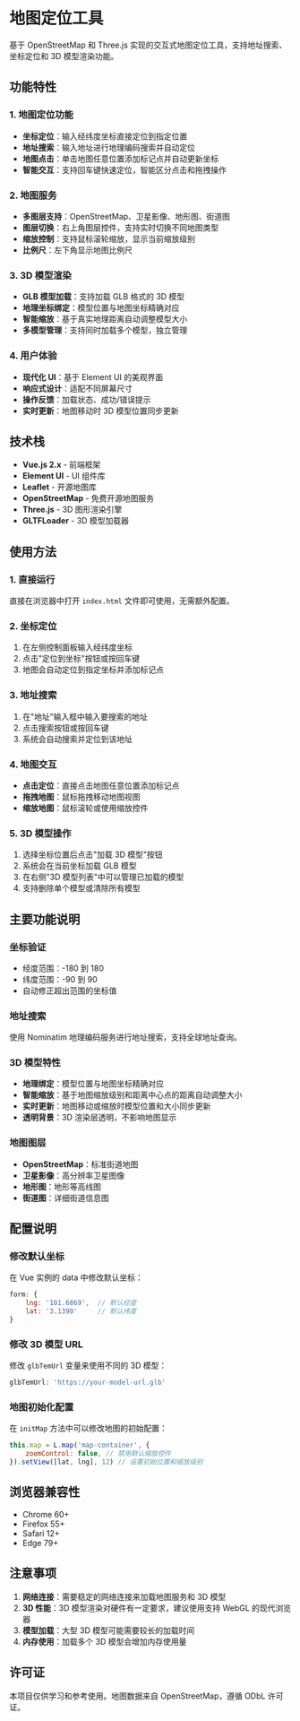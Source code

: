 # 地图定位工具

基于 OpenStreetMap 和 Three.js 实现的交互式地图定位工具，支持地址搜索、坐标定位和 3D 模型渲染功能。

## 功能特性

### 1. 地图定位功能

-   **坐标定位**：输入经纬度坐标直接定位到指定位置
-   **地址搜索**：输入地址进行地理编码搜索并自动定位
-   **地图点击**：单击地图任意位置添加标记点并自动更新坐标
-   **智能交互**：支持回车键快速定位，智能区分点击和拖拽操作

### 2. 地图服务

-   **多图层支持**：OpenStreetMap、卫星影像、地形图、街道图
-   **图层切换**：右上角图层控件，支持实时切换不同地图类型
-   **缩放控制**：支持鼠标滚轮缩放，显示当前缩放级别
-   **比例尺**：左下角显示地图比例尺

### 3. 3D 模型渲染

-   **GLB 模型加载**：支持加载 GLB 格式的 3D 模型
-   **地理坐标绑定**：模型位置与地图坐标精确对应
-   **智能缩放**：基于真实地理距离自动调整模型大小
-   **多模型管理**：支持同时加载多个模型，独立管理

### 4. 用户体验

-   **现代化 UI**：基于 Element UI 的美观界面
-   **响应式设计**：适配不同屏幕尺寸
-   **操作反馈**：加载状态、成功/错误提示
-   **实时更新**：地图移动时 3D 模型位置同步更新

## 技术栈

-   **Vue.js 2.x** - 前端框架
-   **Element UI** - UI 组件库
-   **Leaflet** - 开源地图库
-   **OpenStreetMap** - 免费开源地图服务
-   **Three.js** - 3D 图形渲染引擎
-   **GLTFLoader** - 3D 模型加载器

## 使用方法

### 1. 直接运行

直接在浏览器中打开 `index.html` 文件即可使用，无需额外配置。

### 2. 坐标定位

1. 在左侧控制面板输入经纬度坐标
2. 点击"定位到坐标"按钮或按回车键
3. 地图会自动定位到指定坐标并添加标记点

### 3. 地址搜索

1. 在"地址"输入框中输入要搜索的地址
2. 点击搜索按钮或按回车键
3. 系统会自动搜索并定位到该地址

### 4. 地图交互

-   **点击定位**：直接点击地图任意位置添加标记点
-   **拖拽地图**：鼠标拖拽移动地图视图
-   **缩放地图**：鼠标滚轮或使用缩放控件

### 5. 3D 模型操作

1. 选择坐标位置后点击"加载 3D 模型"按钮
2. 系统会在当前坐标加载 GLB 模型
3. 在右侧"3D 模型列表"中可以管理已加载的模型
4. 支持删除单个模型或清除所有模型

## 主要功能说明

### 坐标验证

-   经度范围：-180 到 180
-   纬度范围：-90 到 90
-   自动修正超出范围的坐标值

### 地址搜索

使用 Nominatim 地理编码服务进行地址搜索，支持全球地址查询。

### 3D 模型特性

-   **地理绑定**：模型位置与地图坐标精确对应
-   **智能缩放**：基于地图缩放级别和距离中心点的距离自动调整大小
-   **实时更新**：地图移动或缩放时模型位置和大小同步更新
-   **透明背景**：3D 渲染层透明，不影响地图显示

### 地图图层

-   **OpenStreetMap**：标准街道地图
-   **卫星影像**：高分辨率卫星图像
-   **地形图**：地形等高线图
-   **街道图**：详细街道信息图

## 配置说明

### 修改默认坐标

在 Vue 实例的 data 中修改默认坐标：

```javascript
form: {
    lng: '101.6869',  // 默认经度
    lat: '3.1390'     // 默认纬度
}
```

### 修改 3D 模型 URL

修改 `glbTemUrl` 变量来使用不同的 3D 模型：

```javascript
glbTemUrl: 'https://your-model-url.glb'
```

### 地图初始化配置

在 `initMap` 方法中可以修改地图的初始配置：

```javascript
this.map = L.map('map-container', {
    zoomControl: false, // 禁用默认缩放控件
}).setView([lat, lng], 12) // 设置初始位置和缩放级别
```

## 浏览器兼容性

-   Chrome 60+
-   Firefox 55+
-   Safari 12+
-   Edge 79+

## 注意事项

1. **网络连接**：需要稳定的网络连接来加载地图服务和 3D 模型
2. **3D 性能**：3D 模型渲染对硬件有一定要求，建议使用支持 WebGL 的现代浏览器
3. **模型加载**：大型 3D 模型可能需要较长的加载时间
4. **内存使用**：加载多个 3D 模型会增加内存使用量

## 许可证

本项目仅供学习和参考使用。地图数据来自 OpenStreetMap，遵循 ODbL 许可证。
